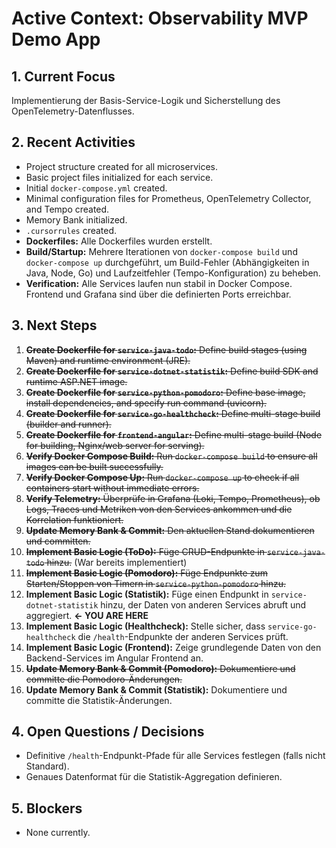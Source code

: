 # Active Context: Observability MVP Demo App

## 1. Current Focus

Implementierung der Basis-Service-Logik und Sicherstellung des OpenTelemetry-Datenflusses.

## 2. Recent Activities

-   Project structure created for all microservices.
-   Basic project files initialized for each service.
-   Initial `docker-compose.yml` created.
-   Minimal configuration files for Prometheus, OpenTelemetry Collector, and Tempo created.
-   Memory Bank initialized.
-   `.cursorrules` created.
-   **Dockerfiles:** Alle Dockerfiles wurden erstellt.
-   **Build/Startup:** Mehrere Iterationen von `docker-compose build` und `docker-compose up` durchgeführt, um Build-Fehler (Abhängigkeiten in Java, Node, Go) und Laufzeitfehler (Tempo-Konfiguration) zu beheben.
-   **Verification:** Alle Services laufen nun stabil in Docker Compose. Frontend und Grafana sind über die definierten Ports erreichbar.

## 3. Next Steps

1.  ~~**Create Dockerfile for `service-java-todo`:** Define build stages (using Maven) and runtime environment (JRE).~~
2.  ~~**Create Dockerfile for `service-dotnet-statistik`:** Define build SDK and runtime ASP.NET image.~~
3.  ~~**Create Dockerfile for `service-python-pomodoro`:** Define base image, install dependencies, and specify run command (uvicorn).~~
4.  ~~**Create Dockerfile for `service-go-healthcheck`:** Define multi-stage build (builder and runner).~~
5.  ~~**Create Dockerfile for `frontend-angular`:** Define multi-stage build (Node for building, Nginx/web server for serving).~~
6.  ~~**Verify Docker Compose Build:** Run `docker-compose build` to ensure all images can be built successfully.~~
7.  ~~**Verify Docker Compose Up:** Run `docker-compose up` to check if all containers start without immediate errors.~~
8.  ~~**Verify Telemetry:** Überprüfe in Grafana (Loki, Tempo, Prometheus), ob Logs, Traces und Metriken von den Services ankommen und die Korrelation funktioniert.~~
9.  ~~**Update Memory Bank & Commit:** Den aktuellen Stand dokumentieren und committen.~~
10. ~~**Implement Basic Logic (ToDo):** Füge CRUD-Endpunkte in `service-java-todo` hinzu.~~ (War bereits implementiert)
11. ~~**Implement Basic Logic (Pomodoro):** Füge Endpunkte zum Starten/Stoppen von Timern in `service-python-pomodoro` hinzu.~~
12. **Implement Basic Logic (Statistik):** Füge einen Endpunkt in `service-dotnet-statistik` hinzu, der Daten von anderen Services abruft und aggregiert. **<- YOU ARE HERE**
13. **Implement Basic Logic (Healthcheck):** Stelle sicher, dass `service-go-healthcheck` die `/health`-Endpunkte der anderen Services prüft.
14. **Implement Basic Logic (Frontend):** Zeige grundlegende Daten von den Backend-Services im Angular Frontend an.
15. ~~**Update Memory Bank & Commit (Pomodoro):** Dokumentiere und committe die Pomodoro-Änderungen.~~
16. **Update Memory Bank & Commit (Statistik):** Dokumentiere und committe die Statistik-Änderungen.

## 4. Open Questions / Decisions

-   Definitive `/health`-Endpunkt-Pfade für alle Services festlegen (falls nicht Standard).
-   Genaues Datenformat für die Statistik-Aggregation definieren.

## 5. Blockers

-   None currently. 